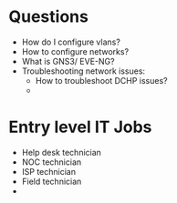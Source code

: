 # Questions
- How do I configure vlans?
- How to configure networks?
- What is GNS3/ EVE-NG?
- Troubleshooting network issues:
	- How to troubleshoot DCHP issues?
	- 
# Entry level IT Jobs
- Help desk technician
- NOC technician
- ISP technician
- Field technician
- 